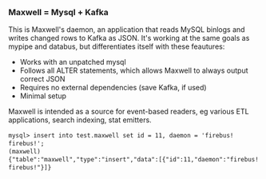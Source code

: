 <h3 id="maxwell-header" style="margin-top: -10px; font-weight: bold">Maxwell = Mysql + Kafka</h3>

This is Maxwell's daemon, an application that reads MySQL binlogs and writes changed rows to Kafka as JSON.
It's working at the same goals as mypipe and databus, but differentiates itself with these feautures:

- Works with an unpatched mysql
- Follows all ALTER statements, which allows Maxwell to always output correct JSON
- Requires no external dependencies (save Kafka, if used)
- Minimal setup

Maxwell is intended as a source for event-based readers, eg various ETL applications, search indexing,
stat emitters.
<br style="clear:both"/>

```
mysql> insert into test.maxwell set id = 11, daemon = 'firebus!  firebus!';
(maxwell)
{"table":"maxwell","type":"insert","data":[{"id":11,"daemon":"firebus!  firebus!"}]}
```

<script>
  jQuery(document).ready(function () {
    jQuery("#maxwell-header").append(
      jQuery("<img alt='The Daemon, maybe' src='/img/cyberiad_1.jpg' style='float: left; height: 300px; padding-right: 30px;'>")

    )
  });
</script>
